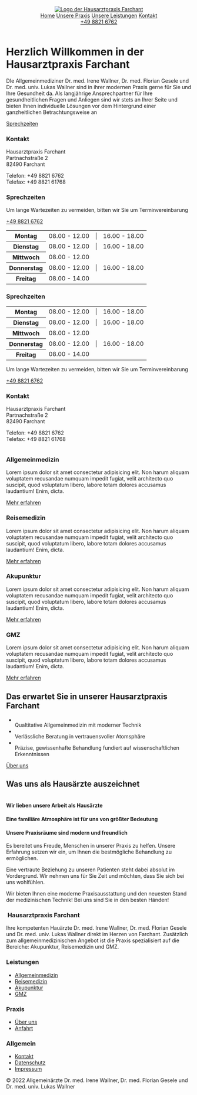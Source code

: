 <!DOCTYPE html>
<html lang="en">
  <head>
    <meta charset="UTF-8" />
    <meta http-equiv="X-UA-Compatible" content="IE=edge" />
    <meta name="viewport" content="width=device-width, initial-scale=1.0" />
    <link
      href="https://cdn.jsdelivr.net/npm/bootstrap@5.1.3/dist/css/bootstrap.min.css"
      rel="stylesheet"
      integrity="sha384-1BmE4kWBq78iYhFldvKuhfTAU6auU8tT94WrHftjDbrCEXSU1oBoqyl2QvZ6jIW3"
      crossorigin="anonymous"
    />
    <link rel="stylesheet" href="./style.css" />
    <style>
      @import url('https://fonts.googleapis.com/css2?family=Roboto:ital,wght@0,100;0,300;0,400;0,500;0,700;0,900;1,100;1,300;1,400;1,500;1,700;1,900&display=swap');
    </style>
    <title>Hausarztpraxis Farchant</title>
  </head>
  <body>
    <header>
      <div class="nav-container">
        <a href="/public/index.html">
          <img
            src="./assets/logo.svg"
            id="logo"
            alt="Logo der Hausarztpraxis Farchant"
          />
        </a>
        <div class="nav-mobile-wrapper">
          <a href="/public/index.html" class="nav-link">Home</a>
          <a href="/public/praxis.html" class="nav-link">Unsere Praxis</a>
          <a href="" class="nav-link">Unsere Leistungen</a>
          <a href="/public/kontakt.html" class="nav-link">Kontakt</a>
          <div class="btn-header navigation-item">
            <a href="tel:+4988216762" class="btn btn-primary btn-primary-phone">
              +49 8821 6762
            </a>
          </div>
        </div>
        <div class="hamburger"><img src="./assets/menu.svg" alt="" /></div>
      </div>
    </header>
    <div class="hero">
      <div class="hero-content">
        <h1 class="hero-h1">
          Herzlich Willkommen in der Hausarztpraxis Farchant
        </h1>
        <p class="hero-paragraph">
          DIe Allgemeinmediziner Dr. med. Irene Wallner, Dr. med. Florian Gesele
          und Dr. med. univ. Lukas Wallner sind in ihrer modernen Praxis gerne
          für Sie und Ihre Gesundheit da. Als langjährige Ansprechpartner für
          Ihre gesundheitlichen Fragen und Anliegen sind wir stets an Ihrer
          Seite und bieten Ihnen individuelle Lösungen vor dem Hintergrund einer
          ganzheitlichen Betrachtungsweise an
        </p>
        <a href="#sprechzeiten" class="btn btn-light">Sprechzeiten</a>
      </div>
    </div>
    <div class="container sprechzeiten" id="sprechzeiten">
      <div class="row large-screen">
        <div class="col">
          <h3 class="col-heading">Kontakt</h3>
          <p class="paragraph muted">
            Hausarztpraxis Farchant
            <br />
            Partnachstraße 2
            <br />
            82490 Farchant
          </p>
          <p class="paragraph muted">
            <span>Telefon:</span>
            +49 8821 6762
            <br />
            <span>Telefax:</span>
            +49 8821 61768
          </p>
        </div>
        <div class="col">
          <h3 class="col-heading">Sprechzeiten</h3>
          <p class="paragraph muted">
            Um lange Wartezeiten zu vermeiden, bitten wir Sie um
            Terminvereinbarung
          </p>
          <div>
            <a
              href="tel:+4988216762"
              class="btn btn-secondary btn-secondary-phone"
            >
              +49 8821 6762
            </a>
          </div>
        </div>
        <div class="col">
          <div>
            <table class="table table-borderless">
              <tbody>
                <tr class="table-border">
                  <th scope="row" class="day-highlight">Montag</th>
                  <td>08.00 - 12.00</td>
                  <td>|</td>
                  <td>16.00 - 18.00</td>
                </tr>
                <tr class="table-border">
                  <th scope="row" class="day-highlight">Dienstag</th>
                  <td>08.00 - 12.00</td>
                  <td>|</td>
                  <td>16.00 - 18.00</td>
                </tr>
                <tr class="table-border">
                  <th scope="row" class="day-highlight">Mittwoch</th>
                  <td>08.00 - 12.00</td>
                </tr>
                <tr class="table-border">
                  <th scope="row" class="day-highlight">Donnerstag</th>
                  <td>08.00 - 12.00</td>
                  <td>|</td>
                  <td>16.00 - 18.00</td>
                </tr>
                <tr>
                  <th scope="row" class="row-borderless day-highlight">
                    Freitag
                  </th>
                  <td>08.00 - 14.00</td>
                </tr>
              </tbody>
            </table>
          </div>
        </div>
      </div>
      <div class="row small-screen">
        <div class="col">
          <div class="margin-bottom">
            <h3 class="col-heading">Sprechzeiten</h3>
            <table class="table table-borderless">
              <tbody>
                <tr class="table-border">
                  <th scope="row" class="day-highlight">Montag</th>
                  <td>08.00 - 12.00</td>
                  <td>|</td>
                  <td>16.00 - 18.00</td>
                </tr>
                <tr class="table-border">
                  <th scope="row" class="day-highlight">Dienstag</th>
                  <td>08.00 - 12.00</td>
                  <td>|</td>
                  <td>16.00 - 18.00</td>
                </tr>
                <tr class="table-border">
                  <th scope="row" class="day-highlight">Mittwoch</th>
                  <td>08.00 - 12.00</td>
                </tr>
                <tr class="table-border">
                  <th scope="row" class="day-highlight">Donnerstag</th>
                  <td>08.00 - 12.00</td>
                  <td>|</td>
                  <td>16.00 - 18.00</td>
                </tr>
                <tr>
                  <th scope="row" class="row-borderless day-highlight">
                    Freitag
                  </th>
                  <td>08.00 - 14.00</td>
                </tr>
              </tbody>
            </table>
            <p class="paragraph muted">
              Um lange Wartezeiten zu vermeiden, bitten wir Sie um
              Terminvereinbarung
            </p>
            <div>
              <a
                href="tel:+4988216762"
                class="btn btn-secondary btn-secondary-phone"
              >
                +49 8821 6762
              </a>
            </div>
          </div>
        </div>
        <div class="col no-margin-bottom">
          <h3 class="col-heading">Kontakt</h3>
          <p class="paragraph muted">
            Hausarztpraxis Farchant
            <br />
            Partnachstraße 2
            <br />
            82490 Farchant
          </p>
          <p class="paragraph muted no-margin-bottom">
            <span>Telefon:</span>
            +49 8821 6762
            <br />
            <span>Telefax:</span>
            +49 8821 61768
          </p>
        </div>
      </div>
    </div>
    <div class="container-hero">
      <div class="row">
        <div class="col">
          <img src="./assets/covid.jpg" alt="" class="card-picture" />
        </div>
        <div class="col">
          <div class="div-block-wrapper">
            <div class="div-block">
              <h3>Allgemeinmedizin</h3>
              <p class="grid--card--text">
                Lorem ipsum dolor sit amet consectetur adipisicing elit. Non
                harum aliquam voluptatem recusandae numquam impedit fugiat,
                velit architecto quo suscipit, quod voluptatum libero, labore
                totam dolores accusamus laudantium! Enim, dicta.
              </p>
              <a href="/allgemeinmedizin.html" class="grid-card--link"
                >Mehr erfahren</a
              >
            </div>
            <div class="div-block">
              <h3>Reisemedizin</h3>
              <p class="grid--card--text">
                Lorem ipsum dolor sit amet consectetur adipisicing elit. Non
                harum aliquam voluptatem recusandae numquam impedit fugiat,
                velit architecto quo suscipit, quod voluptatum libero, labore
                totam dolores accusamus laudantium! Enim, dicta.
              </p>
              <a href="" class="grid-card--link">Mehr erfahren</a>
            </div>
            <div class="div-block">
              <h3>Akupunktur</h3>
              <p class="grid--card--text">
                Lorem ipsum dolor sit amet consectetur adipisicing elit. Non
                harum aliquam voluptatem recusandae numquam impedit fugiat,
                velit architecto quo suscipit, quod voluptatum libero, labore
                totam dolores accusamus laudantium! Enim, dicta.
              </p>
              <a href="" class="grid-card--link">Mehr erfahren</a>
            </div>
            <div class="div-block-borderless">
              <h3>GMZ</h3>
              <p class="grid--card--text">
                Lorem ipsum dolor sit amet consectetur adipisicing elit. Non
                harum aliquam voluptatem recusandae numquam impedit fugiat,
                velit architecto quo suscipit, quod voluptatum libero, labore
                totam dolores accusamus laudantium! Enim, dicta.
              </p>
              <a href="" class="grid-card--link">Mehr erfahren</a>
            </div>
          </div>
        </div>
      </div>
    </div>
    <div class="container-hero">
      <div class="row">
        <div class="col card-wrapper">
          <div class="card-list-wrapper">
            <h2>Das erwartet Sie in unserer Hausarztpraxis Farchant</h2>
            <ul class="card-list">
              <li class="card-list--item">
                <div><img src="./assets/checkbox.svg" alt="" /></div>
                <div>Qualtitative Allgemeinmedizin mit moderner Technik</div>
              </li>
              <li class="card-list--item">
                <div><img src="./assets/checkbox.svg" alt="" /></div>
                <div>Verlässliche Beratung in vertrauensvoller Atomsphäre</div>
              </li>
              <li class="card-list--item">
                <div><img src="./assets/checkbox.svg" alt="" /></div>
                <div>
                  Präzise, gewissenhafte Behandlung fundiert auf
                  wissenschaftlichen Erkenntnissen
                </div>
              </li>
            </ul>
            <a href="" class="btn btn-plain">Über uns</a>
          </div>
        </div>
        <div class="col">
          <img src="./assets/team.jpg" alt="" class="card-picture" />
        </div>
      </div>
    </div>
    <div class="container container-bottom">
      <div class="row container-column">
        <div class="col">
          <h2 class="section-title">Was uns als Hausärzte auszeichnet</h2>
        </div>
        <div class="col">
          <div class="container-grid-bottom">
            <div class="icon">
              <img src="./assets/emoticon-excited.svg" alt="" />
            </div>
            <div class="icon">
              <img src="./assets/hand-heart.svg" alt="" />
            </div>
            <div class="icon"><img src="./assets/needle.svg" alt="" /></div>
            <h4>Wir lieben unsere Arbeit als Hausärzte</h4>
            <h4>Eine familiäre Atmosphäre ist für uns von größter Bedeutung</h4>
            <h4>Unsere Praxisräume sind modern und freundlich</h4>
            <p>
              Es bereitet uns Freude, Menschen in unserer Praxis zu helfen.
              Unsere Erfahrung setzen wir ein, um Ihnen die bestmögliche
              Behandlung zu ermöglichen.
            </p>
            <p>
              Eine vertraute Beziehung zu unseren Patienten steht dabei absolut
              im Vordergrund. Wir nehmen uns für Sie Zeit und möchten, dass Sie
              sich bei uns wohlfühlen.
            </p>
            <p>
              Wir bieten Ihnen eine moderne Praxisausstattung und den neuesten
              Stand der medizinischen Technik! Bei uns sind Sie in den besten
              Händen!
            </p>
          </div>
        </div>
      </div>
    </div>
    <footer class="footer">
      <div class="container">
        <div class="row footer">
          <div class="col footer-col-left margin-bottom">
            <h3 class="footer-hl">
              <img src="./assets/logo-grey.svg" alt="" class="icon--left" />
              Hausarztpraxis Farchant
            </h3>
            <p>
              Ihre kompetenten Hauärzte Dr. med. Irene Wallner, Dr. med. Florian
              Gesele und Dr. med. univ. Lukas Wallner direkt im Herzen von
              Farchant. Zusätzlich zum allgemeinmedizinischen Angebot ist die
              Praxis spezialisiert auf die Bereiche: Akupunktur, Reisemedizin
              und GMZ.
            </p>
          </div>
          <div class="col footer-col-right">
            <div class="row">
              <div class="col">
                <h3 class="footer-heading">Leistungen</h3>
                <ul class="list-unstyled margin-bottom">
                  <li>
                    <a
                      href="/public/allgemeinmedizin.html"
                      class="footer-list-item"
                      >Allgemeinmedizin</a
                    >
                  </li>
                  <li>
                    <a href="/public/reisemedizin.html" class="footer-list-item"
                      >Reisemedizin</a
                    >
                  </li>
                  <li>
                    <a href="/public/akupunktur.html" class="footer-list-item"
                      >Akupunktur</a
                    >
                  </li>
                  <li>
                    <a href="/public/gmz.html" class="footer-list-item">GMZ</a>
                  </li>
                </ul>
              </div>
              <div class="col">
                <h3 class="footer-heading">Praxis</h3>
                <ul class="list-unstyled margin-bottom">
                  <li><a href="" class="footer-list-item">Über uns</a></li>
                  <li><a href="" class="footer-list-item">Anfahrt</a></li>
                </ul>
              </div>
              <div class="col">
                <h3 class="footer-heading">Allgemein</h3>
                <ul class="list-unstyled">
                  <li>
                    <a href="/public/kontakt.html" class="footer-list-item"
                      >Kontakt</a
                    >
                  </li>
                  <li>
                    <a href="/public/datenschutz.html" class="footer-list-item"
                      >Datenschutz</a
                    >
                  </li>
                  <li>
                    <a href="/public/impressum.html" class="footer-list-item"
                      >Impressum</a
                    >
                  </li>
                </ul>
              </div>
            </div>
          </div>
        </div>
      </div>
      <div class="copy">
        <p>
          &copy; 2022 Allgemeinärzte Dr. med. Irene Wallner, Dr. med. Florian
          Gesele und Dr. med. univ. Lukas Wallner
        </p>
      </div>
    </footer>
  </body>
</html>
